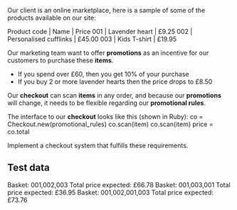 Our client is an online marketplace, here is a sample of some of the products available on our site:

Product code | Name | Price
001 | Lavender heart | £9.25
002 | Personalised cufflinks | £45.00
003 | Kids T-shirt | £19.95

Our marketing team want to offer **promotions** as an incentive for our customers to purchase these **items**.
- If you spend over £60, then you get 10% of your purchase
- If you buy 2 or more lavender hearts then the price drops to £8.50

Our **checkout** can scan **items** in any order, and because our **promotions** will change, it needs to be flexible regarding our **promotional rules**.

The interface to our **checkout** looks like this (shown in Ruby):
 co = Checkout.new(promotional_rules)
 co.scan(item)
 co.scan(item)
 price = co.total

Implement a checkout system that fulfills these requirements.


Test data
---------
Basket: 001,002,003
Total price expected: £66.78
Basket: 001,003,001
Total price expected: £36.95
Basket: 001,002,001,003
Total price expected: £73.76